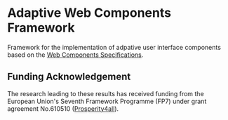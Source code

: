 # Adaptive Web Components Framework

Framework for the implementation of adpative user interface components based on the [Web Components Specifications](https://www.w3.org/TR/components-intro/).

## Funding Acknowledgement

The research leading to these results has received funding from the European
Union's Seventh Framework Programme (FP7) under grant agreement No.610510
([Prosperity4all](http://www.prosperity4all.eu/)).